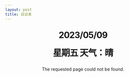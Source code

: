 ```yaml
---
layout: post
title: 日记本
---
```



<style type="text/css" media="screen">
  .container {
    margin: 1em auto;
    max-width: 60em;
    text-align: center;
  }
  h1 {
    margin: 30px 0;
    font-size: 2em;
    line-height: 1;
    letter-spacing: -1px;
  }
</style>

<div class="container">
  <h1>2023/05/09</h1><h1>星期五  天气：晴</h1>

  <p>The requested page could not be found.</p>
</div>
